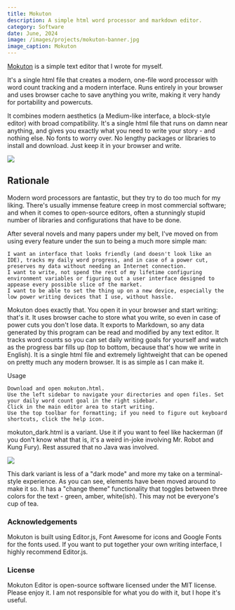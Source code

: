 ```yaml
---
title: Mokuton
description: A simple html word processor and markdown editor.
category: Software
date: June, 2024
image: /images/projects/mokuton-banner.jpg
image_caption: Mokuton
---
```


[Mokuton](https://github.com/yudhanjaya/Mokuton) is a simple text editor that I wrote for myself. 

It's a single html file that creates a modern, one-file word processor with word count tracking and a modern interface. Runs entirely in your browser and uses browser cache to save anything you write, making it very handy for portability and powercuts.

It combines modern aesthetics (a Medium-like interface, a block-style editor) with broad compatibility. It's a single html file that runs on damn near anything, and gives you exactly what you need to write your story - and nothing else. No fonts to worry over. No lengthy packages or libraries to install and download. Just keep it in your browser and write.


![]({{site.baseurl}}/images/software/mokuton.jpg)


## Rationale


Modern word processors are fantastic, but they try to do too much for my liking. There's usually immense feature creep in most commercial software; and when it comes to open-source editors, often a stunningly stupid number of libraries and configurations that have to be done.

After several novels and many papers under my belt, I've moved on from using every feature under the sun to being a much more simple man:

    I want an interface that looks friendly (and doesn't look like an IDE), tracks my daily word progress, and in case of a power cut, preserves my data without needing an Internet connection.
    I want to write, not spend the rest of my lifetime configuring environment variables or figuring out a user interface designed to appease every possible slice of the market.
    I want to be able to set the thing up on a new device, especially the low power writing devices that I use, without hassle.

Mokuton does exactly that. You open it in your browser and start writing: that's it. It uses browser cache to store what you write, so even in case of power cuts you don't lose data. It exports to Markdown, so any data generated by this program can be read and modified by any text editor. It tracks word counts so you can set daily writing goals for yourself and watch as the progress bar fills up (top to bottom, because that's how we write in English). It is a single html file and extremely lightweight that can be opened on pretty much any modern browser. It is as simple as I can make it.

Usage

    Download and open mokuton.html.
    Use the left sidebar to navigate your directories and open files. Set your daily word count goal in the right sidebar.
    Click in the main editor area to start writing.
    Use the top toolbar for formatting; if you need to figure out keyboard shortcuts, click the help icon.

mokuton_dark.html is a variant. Use it if you want to feel like hackerman (if you don't know what that is, it's a weird in-joke involving Mr. Robot and Kung Fury). Rest assured that no Java was involved. 

![]({{site.baseurl}}/images/software/mokuton-dark.png)

This dark variant is less of a "dark mode" and more my take on a terminal-style experience. As you can see, elements have been moved around to make it so. It has a "change theme" functionality that toggles between three colors for the text - green, amber, white(ish). This may not be everyone's cup of tea.

### Acknowledgements

Mokuton is built using Editor.js, Font Awesome for icons and Google Fonts for the fonts used. If you want to put together your own writing interface, I highly recommend Editor.js.

### License
Mokuton Editor is open-source software licensed under the MIT license. Please enjoy it. I am not responsible for what you do with it, but I hope it's useful.
